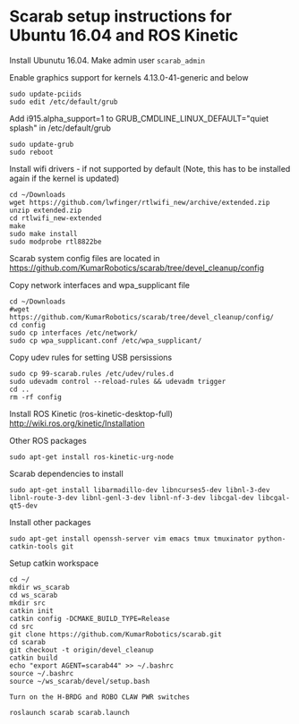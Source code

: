 # Scarab setup instructions for Ubuntu 16.04 and ROS Kinetic

Install Ubunutu 16.04. Make admin user `scarab_admin`

Enable graphics support for kernels 4.13.0-41-generic and below
```
sudo update-pciids
sudo edit /etc/default/grub
```

Add i915.alpha_support=1 to GRUB_CMDLINE_LINUX_DEFAULT="quiet splash" in /etc/default/grub
```
sudo update-grub
sudo reboot
```

Install wifi drivers - if not supported by default (Note, this has to be installed again if the kernel is updated)
```
cd ~/Downloads
wget https://github.com/lwfinger/rtlwifi_new/archive/extended.zip
unzip extended.zip
cd rtlwifi_new-extended
make
sudo make install
sudo modprobe rtl8822be
```

Scarab system config files are located in
https://github.com/KumarRobotics/scarab/tree/devel_cleanup/config



Copy network interfaces and wpa_supplicant file
```
cd ~/Downloads
#wget https://github.com/KumarRobotics/scarab/tree/devel_cleanup/config/
cd config
sudo cp interfaces /etc/network/
sudo cp wpa_supplicant.conf /etc/wpa_supplicant/
```

Copy udev rules for setting USB persissions
```
sudo cp 99-scarab.rules /etc/udev/rules.d
sudo udevadm control --reload-rules && udevadm trigger
cd ..
rm -rf config
```

Install ROS Kinetic (ros-kinetic-desktop-full)
http://wiki.ros.org/kinetic/Installation

Other ROS packages
```
sudo apt-get install ros-kinetic-urg-node
```

Scarab dependencies to install
```
sudo apt-get install libarmadillo-dev libncurses5-dev libnl-3-dev libnl-route-3-dev libnl-genl-3-dev libnl-nf-3-dev libcgal-dev libcgal-qt5-dev
```

Install other packages
```
sudo apt-get install openssh-server vim emacs tmux tmuxinator python-catkin-tools git
```

Setup catkin workspace
```
cd ~/
mkdir ws_scarab
cd ws_scarab
mkdir src
catkin init
catkin config -DCMAKE_BUILD_TYPE=Release
cd src
git clone https://github.com/KumarRobotics/scarab.git
cd scarab
git checkout -t origin/devel_cleanup
catkin build
echo "export AGENT=scarab44" >> ~/.bashrc
source ~/.bashrc
source ~/ws_scarab/devel/setup.bash

Turn on the H-BRDG and ROBO CLAW PWR switches

roslaunch scarab scarab.launch
```

